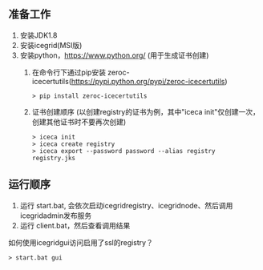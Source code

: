 ## 准备工作 ##
1. 安装JDK1.8
2. 安装icegrid(MSI版)
3. 安装python，https://www.python.org/ (用于生成证书创建)
    1. 在命令行下通过pip安装 zeroc-icecertutils(https://pypi.python.org/pypi/zeroc-icecertutils)  

           > pip install zeroc-icecertutils

	2. 证书创建顺序 (以创建registry的证书为例，其中"iceca init"仅创建一次，创建其他证书时不要再次创建)      

           > iceca init
           > iceca create registry
           > iceca export --password password --alias registry registry.jks 

## 运行顺序 ##
1. 运行 start.bat, 会依次启动icegridregistry、icegridnode、然后调用icegridadmin发布服务
2. 运行 client.bat，然后查看调用结果

如何使用icegridgui访问启用了ssl的registry？  

    > start.bat gui
